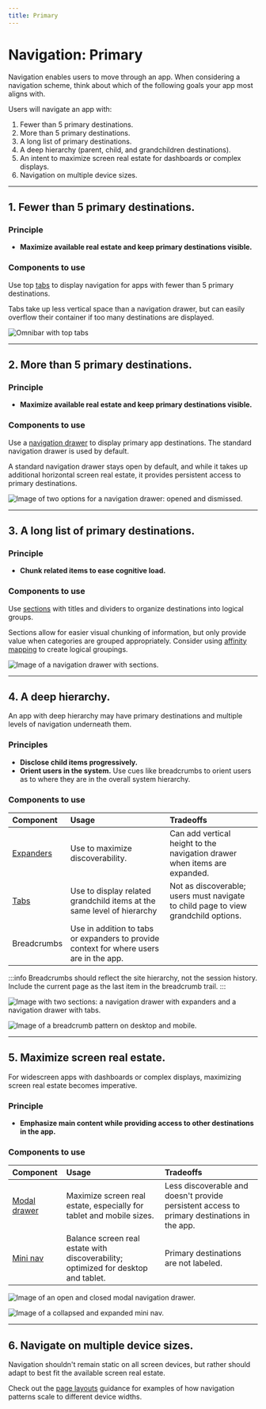 ```yaml
---
title: Primary
---
```


# Navigation: Primary

Navigation enables users to move through an app. When considering a navigation scheme, think about which of the following goals your app most aligns with.

Users will navigate an app with:

1. Fewer than 5 primary destinations.
2. More than 5 primary destinations.
3. A long list of primary destinations.
4. A deep hierarchy (parent, child, and grandchildren destinations).
5. An intent to maximize screen real estate for dashboards or complex displays.
6. Navigation on multiple device sizes.

---

## 1. Fewer than 5 primary destinations.

### Principle

- **Maximize available real estate and keep primary destinations visible.**

### Components to use

Use top [tabs](/components/omnibar#variations) to display navigation for apps with fewer than 5 primary destinations.

Tabs take up less vertical space than a navigation drawer, but can easily overflow their container if too many destinations are displayed.

<ImageBlock padded={false} caption="Apps with fewer than 5 primary destinations use top tabs in the omnibar. No hamburger menu icon is displayed. On mobile, tabs scroll horizontally.">

![Omnibar with top tabs](./images/omni-tabs.png)

</ImageBlock>

---

## 2. More than 5 primary destinations.

### Principle

- **Maximize available real estate and keep primary destinations visible.**

### Components to use

Use a [navigation drawer](/components/navigation/navigation-drawer) to display primary app destinations. The standard navigation drawer is used by default.

A standard navigation drawer stays open by default, and while it takes up additional horizontal screen real estate, it provides persistent access to primary destinations.

<ImageBlock caption="1. The standard drawer is open by default. <br>2. A dismissible drawer may be dismissed by tapping the menu icon in the omnibar. Content shifts left to fill the extra space. It may be accessed again from the hamburger menu icon button." padded={false}>

![Image of two options for a navigation drawer: opened and dismissed.](./images/lh-nav-dismissible.png)

</ImageBlock>

---

## 3. A long list of primary destinations.

### Principle

- **Chunk related items to ease cognitive load.**

### Components to use

Use [sections](/components/navigation/navigation-drawer#long-navigation-lists) with titles and dividers to organize destinations into logical groups.

Sections allow for easier visual chunking of information, but only provide value when categories are grouped appropriately. Consider using [affinity mapping](/core/other/ux-plays/affinity-mapping/) to create logical groupings. 

<ImageBlock padded={false} maxWidth="500px">

![Image of a navigation drawer with sections.](./images/nav-sections.png)

</ImageBlock>

---

## 4. A deep hierarchy.

An app with deep hierarchy may have primary destinations and multiple levels of navigation underneath them. 

### Principles

- **Disclose child items progressively.**
- **Orient users in the system.** Use cues like breadcrumbs to orient users as to where they are in the overall system hierarchy.

### Components to use

| Component          | Usage          | Tradeoffs
| :----------------- | :----------------- | :----------------
| [Expanders](/components/page/expansion-panel)          | Use to maximize discoverability.            | Can add vertical height to the navigation drawer when items are expanded.
| [Tabs](/components/navigation/tabs)               | Use to display related grandchild items at the same level of hierarchy  | Not as discoverable; users must navigate to child page to view grandchild options.
| Breadcrumbs         | Use in addition to tabs or expanders to provide context for where users are in the app. | 

:::info
Breadcrumbs should reflect the site hierarchy, not the session history. Include the current page as the last item in the breadcrumb trail.
:::

<ImageBlock padded={false} caption="1. Expanders may be used to display pages at a second level of hierarchy. <br> 2. Tabs may be used to show closely related content.">

![Image with two sections: a navigation drawer with expanders and a navigation drawer with tabs.](./images/complex-nav-types.png)

</ImageBlock>

<ImageBlock padded={false} caption="1. Breadcrumbs display underneath the title bar on desktop.<br>2. On mobile, a horizontal ellipse may be used to show additional levels of hierarchy.">

![Image of a breadcrumb pattern on desktop and mobile.](./images/breadcrumb.png)

</ImageBlock>

---

## 5. Maximize screen real estate.

For widescreen apps with dashboards or complex displays, maximizing screen real estate becomes imperative.

### Principle

- **Emphasize main content while providing access to other destinations in the app.**

### Components to use

| Component          | Usage          | Tradeoffs
| :----------------- | :----------------- | :----------------
| [Modal drawer](/components/navigation/navigation-drawer#2-modal)       | Maximize screen real estate, especially for tablet and mobile sizes.    | Less discoverable and doesn't provide persistent access to primary destinations in the app. 
| [Mini nav](/components/navigation/navigation-drawer#3-mini)         | Balance screen real estate with discoverability; optimized for desktop and tablet.   | Primary destinations are not labeled. 

<ImageBlock padded={false} caption="1. The modal drawer is closed by default.<br>2. The modal drawer may be opened by tapping the menu icon button in the omnibar. A scrim blocks interaction with the rest of the application.">

![Image of an open and closed modal navigation drawer.](./images/lh-nav-modal.png)

</ImageBlock>

<ImageBlock padded={false} caption="1. The mini nav is collapsed by default. <br>2. Tapping the chevron allows a user to expand the menu to its full width.">

![Image of a collapsed and expanded mini nav.](./images/mini-nav.png)
</ImageBlock>

---

## 6. Navigate on multiple device sizes.

Navigation shouldn't remain static on all screen devices, but rather should adapt to best fit the available screen real estate. 

Check out the [page layouts](/styles/layout/introduction) guidance for examples of how navigation patterns scale to different device widths. 
